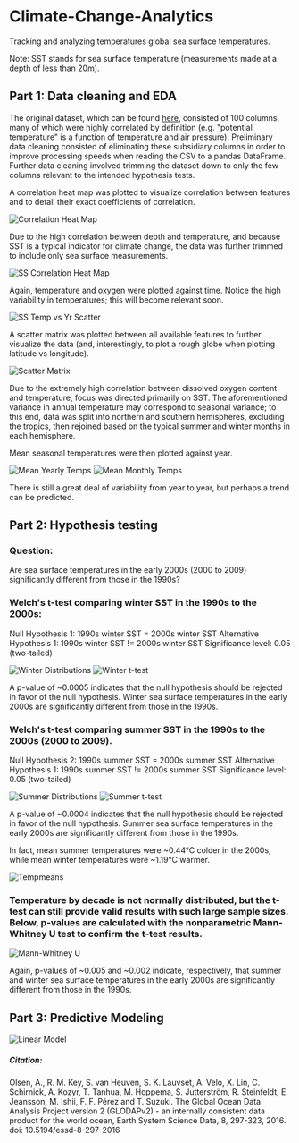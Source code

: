 # Climate-Change-Analytics

Tracking and analyzing temperatures global sea surface temperatures.

Note: SST stands for sea surface temperature (measurements made at a depth of less than 20m).


## Part 1: Data cleaning and EDA
The original dataset, which can be found [here](http://cdiac.ess-dive.lbl.gov/ftp/oceans/GLODAPv2/Data_Products/data_product/), consisted of 100 columns, many of which were highly correlated by definition (e.g. "potential temperature" is a function of temperature and air pressure). Preliminary data cleaning consisted of eliminating these subsidiary columns in order to improve processing speeds when reading the CSV to a pandas DataFrame. Further data cleaning involved trimming the dataset down to only the few columns relevant to the intended hypothesis tests.

A correlation heat map was plotted to visualize correlation between features and to detail their exact coefficients of correlation.

![Correlation Heat Map](src/corrheatmap.png)

<!-- The two predictive features of interest were (originally) temperature and dissolved oxygen content; each was scatter plotted against time.

![Temp vs Yr Scatter](src/tempyrscatter.png)
![Oxy vs Yr Scatter](src/oxyyrscatter.png) -->

Due to the high correlation between depth and temperature, and because SST is a typical indicator for climate change, the data was further trimmed to include only sea surface measurements.

![SS Correlation Heat Map](src/sscorrheatmap.png)

Again, temperature and oxygen were plotted against time. Notice the high variability in temperatures; this will become relevant soon.

![SS Temp vs Yr Scatter](src/sstempyrscatter.png)
<!-- ![SS Oxy vs Yr Scatter](src/ssoxyyrscatter.png) -->

A scatter matrix was plotted between all available features to further visualize the data (and, interestingly, to plot a rough globe when plotting latitude vs longitude).

![Scatter Matrix](src/scatter.png)

Due to the extremely high correlation between dissolved oxygen content and temperature, focus was directed primarily on SST. The aforementioned variance in annual temperature may correspond to seasonal variance; to this end, data was split into northern and southern hemispheres, excluding the tropics, then rejoined based on the typical summer and winter months in each hemisphere.

Mean seasonal temperatures were then plotted against year.

![Mean Yearly Temps](src/myt.png)
![Mean Monthly Temps](src/mmt.png)

There is still a great deal of variability from year to year, but perhaps a trend can be predicted.


## Part 2: Hypothesis testing

### Question:
Are sea surface temperatures in the early 2000s (2000 to 2009) significantly different from those in the 1990s?

### Welch's t-test comparing winter SST in the 1990s to the 2000s:

Null Hypothesis 1: 1990s winter SST = 2000s winter SST
Alternative Hypothesis 1: 1990s winter SST != 2000s winter SST
Significance level: 0.05 (two-tailed)

![Winter Distributions](src/winterdists.png)
![Winter t-test](src/winter_ttest.png)

A p-value of ~0.0005 indicates that the null hypothesis should be rejected in favor of the null hypothesis. Winter sea surface temperatures in the early 2000s are significantly different from those in the 1990s.

### Welch's t-test comparing summer SST in the 1990s to the 2000s (2000 to 2009).

Null Hypothesis 2: 1990s summer SST = 2000s summer SST
Alternative Hypothesis 1: 1990s summer SST != 2000s summer SST
Significance level: 0.05 (two-tailed)

![Summer Distributions](src/summerdists.png)
![Summer t-test](src/summer_ttest.png)

A p-value of ~0.0004 indicates that the null hypothesis should be rejected in favor of the null hypothesis. Summer sea surface temperatures in the early 2000s are significantly different from those in the 1990s.

In fact, mean summer temperatures were ~0.44°C colder in the 2000s, while mean winter temperatures were ~1.19°C warmer.

![Tempmeans](src/Tempmeans.png)

### Temperature by decade is not normally distributed, but the t-test can still provide valid results with such large sample sizes. Below, p-values are calculated with the nonparametric Mann-Whitney U test to confirm the t-test results.

![Mann-Whitney U](src/Mannwhitneyresults.png)

Again, p-values of ~0.005 and ~0.002 indicate, respectively, that summer and winter sea surface temperatures in the early 2000s are significantly different from those in the 1990s.


## Part 3: Predictive Modeling

![Linear Model](src/LinearModel.png)








##### Citation:
Olsen, A., R. M. Key, S. van Heuven, S. K. Lauvset, A. Velo, X. Lin, C. Schirnick, A. Kozyr, T. Tanhua, M. Hoppema,
S. Jutterström, R. Steinfeldt, E. Jeansson, M. Ishii, F. F. Pérez and T. Suzuki. The Global Ocean Data Analysis Project
version 2 (GLODAPv2) - an internally consistent data product for the world ocean, Earth System Science Data, 8, 297-323, 2016.
doi: 10.5194/essd-8-297-2016
